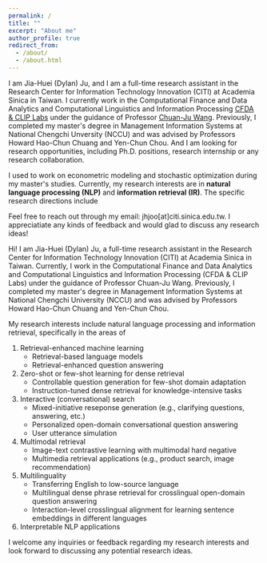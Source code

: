 ```yaml
---
permalink: /
title: ""
excerpt: "About me"
author_profile: true
redirect_from: 
  - /about/
  - /about.html
---
```

I am Jia-Huei (Dylan) Ju, and I am a full-time research assistant in the Research Center for Information Technology Innovation (CITI) at Academia Sinica in Taiwan. 
I currently work in the Computational Finance and Data Analytics and Computational Linguistics and Information Processing [CFDA & CLIP Labs](http://cfda.csie.org/) under the guidance of Professor [Chuan-Ju Wang](http://cfda.csie.org/~cjwang/).
Previously, I completed my master's degree in Management Information Systems at National Chengchi Unversity (NCCU) and was advised by Professors Howard Hao-Chun Chuang and Yen-Chun Chou. 
And I am looking for research opportunities, including Ph.D. positions, research internship or any research collaboration.

I used to work on econometric modeling and stochastic optimization during my master's studies. Currently, my research interests are in **natural language processing (NLP)** and **information retrieval (IR)**.
The specific research directions include 


Feel free to reach out through my email: jhjoo[at]citi.sinica.edu.tw. I appreciatiate any kinds of feedback and would glad to discuss any research ideas!

Hi! I am Jia-Huei (Dylan) Ju, a full-time research assistant in the Research Center for Information Technology Innovation (CITI) at Academia Sinica in Taiwan. 
Currently, I work in the Computational Finance and Data Analytics and Computational Linguistics and Information Processing (CFDA & CLIP Labs) under the guidance of Professor Chuan-Ju Wang. 
Previously, I completed my master's degree in Management Information Systems at National Chengchi University (NCCU) and was advised by Professors Howard Hao-Chun Chuang and Yen-Chun Chou. 

My research interests include natural language processing and information retrieval, specifically in the areas of 

1. Retrieval-enhanced machine learning
    * Retrieval-based language models 
    * Retrieval-enhanced question answering 
2. Zero-shot or few-shot learning for dense retrieval 
    * Controllable question generation for few-shot domain adaptation
    * Instruction-tuned dense retrieval for knowledge-intensive tasks
3. Interactive (conversational) search 
    * Mixed-initiative reseponse generation (e.g., clarifying questions, answering, etc.)
    * Personalized open-domain conversational question answering
    * User utterance simulation
4. Multimodal retrieval
    * Image-text contrastive learning with multimodal hard negative
    * Multimedia retrieval applications (e.g., product search, image recommendation)
5. Multilinguality
    * Transferring English to low-source language
    * Multilingual dense phrase retrieval for crosslingual open-domain question answering
    * Interaction-level crosslingual alignment for learning sentence embeddings in different languages
6. Interpretable NLP applications

I welcome any inquiries or feedback regarding my research interests and look forward to discussing any potential research ideas.
